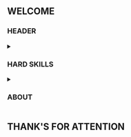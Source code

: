 [//]: # (----------HEADER----------)
## WELCOME

### HEADER
[//]: # (----------HEADER----------)



[//]: # (----------HARD SKILLS----------)
<details>
  <summary>
    <h3>
      HARD SKILLS
    </h3>
  </summary>
  
  ...
 </details>
 
[//]: # (----------HARD SKILLS----------)



[//]: # (----------ABOUT ME----------)
<details>
  <summary>
    <h3>
      ABOUT
    </h3>
  </summary>

  ...
</details>

[//]: # (----------ABOUT ME----------)



[//]: # (----------END----------)

## THANK'S FOR ATTENTION

[//]: # (----------END----------)
